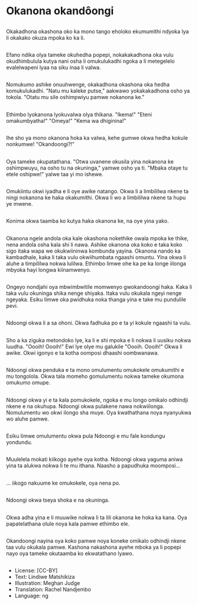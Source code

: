 # Okanona okandôongi

##
Okakadhona okashona oko ka mono tango eholoko ekumumithi ndyoka lya li okakako okuza mpoka ko ka li.

##
Efano ndika olya tameke okuhedha popepi, nokakakadhona oka vulu okudhimbulula kutya nani osha li omukulukadhi ngoka a li metegelelo evalelwapeni lyaa na siku inaa li valwa.

##
Nomukumo ashike onuuhwenge, okakadhona okashona oka hedha komukulukadhi. "Natu mu kaleke putse," aakwawo yokakakadhona osho ya tokola. "Otatu mu sile oshimpwiyu pamwe nokanona ke."

##
Ethimbo lyokanona lyokuvalwa olya thikana. "Ikema!" "Eteni omakumbyatha!" "Omeya!" "Kema wa dhiginina!"

##
Ihe sho ya mono okanona hoka ka valwa, kehe gumwe okwa hedha kokule nonkumwe! "Okandoongi?!"

##
Oya tameke okupatathana. "Otwa uvanene okusila yina nokanona ke oshimpwuyu, na osho tu na okuninga," yamwe osho ya ti. "Mbaka otaye tu etele oshipwe!" yalwe taa yi mo ishewe.

##
Omukiintu okwi iyadha e li oye awike natango. Okwa li a limbililwa nkene ta ningi nokanona ke haka okakumithi. Okwa li wo a limbililwa nkene ta hupu ye mwene.

##
Konima okwa taamba ko kutya haka okanona ke, na oye yina yako.

##
Okanona ngele andola oka kale okashona nokethike owala mpoka ke thike, nena andola osha kala shi li nawa. Ashike okanona oka koko e taka koko sigo itaka wapa we okukwiininwa kombunda yayina. Okanona nando ka kambadhale, kaka li taka vulu okwiihumbata ngaashi omuntu. Yina okwa li aluhe a timpililwa nokwa lulilwa. Ethimbo limwe ohe ka pe ka longe iilonga mbyoka hayi longwa kiinamwenyo.

##
Ongeyo nondjahi oya mbwimbwitile momwenyo gwokandoongi haka. Kaka li taka vulu okuninga shika nenge shiyaka. Itaka vulu okukala ngeyi nenge ngeyaka. Esiku limwe oka pwidhuka noka thanga yina e take mu pundulile pevi.

##
Ndoongi okwa li a sa ohoni. Okwa fadhuka po e ta yi kokule ngaashi ta vulu.

##
Sho a ka ziguka metondoko lye, ka li e shi mpoka e li nokwa li uusiku nokwa luudha. "Oooih! Oooih!" Ewi lye olye mu galukile "Oooih. Oooih!" Okwa li awike. Okwi igonyo e ta kotha oomposi dhaashi oombwanawa.

##
Ndoongi okwa penduka e ta mono omulumentu omukokele omukumithi e mu tongolola. Okwa tala momeho gomulumentu nokwa tameke okumona omukumo omupe.

##
Ndoongi okwa yi e ta kala pomukokele, ngoka e mu longo omikalo odhindji nkene e na okuhupa. Ndoongi okwa pulakene nawa nokwiilonga. Nomulumentu wo okwi ilongo sha muye. Oya kwathathana noya nyanyukwa wo aluhe pamwe.

##
Esiku limwe omulumentu okwa pula Ndoongi e mu fale kondungu yondundu.

##
Muulelela mokati kiikogo ayehe oya kotha. Ndoongi okwa yaguma aniwa yina ta alukwa nokwa li te mu ithana. Naasho a papudhuka moomposi...

##
... iikogo nakuume ke omukokele, oya nena po.

##
Ndoongi okwa tseya shoka e na okuninga.

##
Okwa adha yina e li muuwike nokwa li ta lili okanona ke hoka ka kana. Oya papatelathana olule noya kala pamwe ethimbo ele.

##
Okandoongi nayina oya koko pamwe noya koneke omikalo odhindji nkene taa vulu okukala pamwe. Kashona nakashona ayehe mboka ya li popepi nayo oya tameke okutaamba ko ekwatathano lyawo.

##
* License: [CC-BY]
* Text: Lindiwe Matshikiza
* Illustration: Meghan Judge
* Translation: Rachel Nandjembo
* Language: ng

